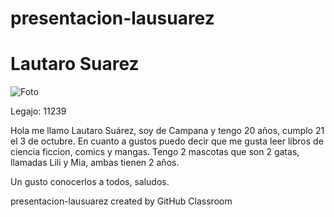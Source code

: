 # presentacion-lausuarez
# Lautaro Suarez
![Foto](https://github.com/pdep-utn-frd/presentacion-lausuarez/blob/master/foto.jpeg?raw=true)

Legajo: 11239

Hola me llamo Lautaro Suárez, soy de Campana y tengo 20 años, cumplo 21 el 3 de octubre. En cuanto a gustos puedo decir que me gusta leer libros de ciencia ficcion, comics y mangas. Tengo 2 mascotas que son 2 gatas, llamadas Lili y Mia, ambas tienen 2 años.

Un gusto conocerlos a todos, saludos.

presentacion-lausuarez created by GitHub Classroom
